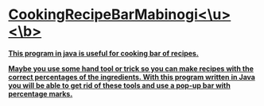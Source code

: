# <b><u>CookingRecipeBarMabinogi<\u><\b>
This program in java is useful for cooking bar of recipes.

Maybe you use some hand tool or trick so you can make recipes with the correct percentages of the ingredients.
With this program written in Java you will be able to get rid of these tools and use a pop-up bar with percentage marks.

